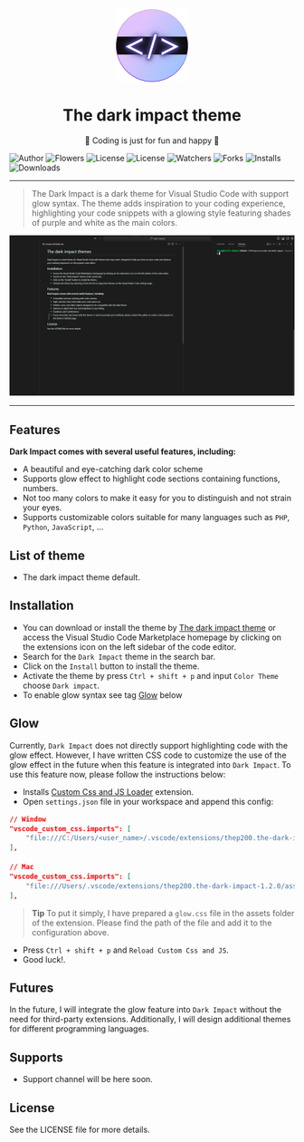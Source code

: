 <!-- Header page -->
<div align=center>
    <img src="assets/logo/dark-impact-2.png" alt="dark-impact-logo" width="128px" height="128px" />
    <h1>The dark impact theme</h1>
    <p>🎉 Coding is just for fun and happy 🎉</p>
</div>

<!-- Badge -->
![Author](https://img.shields.io/static/v1?label=author&message=Thep200&color=0284c7)
![Flowers](https://img.shields.io/github/followers/thep200?style=social)
![License](https://img.shields.io/static/v1?label=init-date&message=08-04-2023&color=7e22ce)
![License](https://img.shields.io/github/license/thep200/dark-impact?color=%2322c55e)
![Watchers](https://img.shields.io/github/watchers/thep200/dark-impact?style=social)
![Forks](https://img.shields.io/github/forks/thep200/dark-impact?style=social)
![Installs](https://img.shields.io/visual-studio-marketplace/i/thep200.the-dark-impact?color=%23f97316)
![Downloads](https://img.shields.io/visual-studio-marketplace/d/thep200.the-dark-impact?color=%23f97316)

<!-- Contents -->
---
> The Dark Impact is a dark theme for Visual Studio Code with support glow syntax. The theme adds inspiration to your coding experience, highlighting your code snippets with a glowing style featuring shades of purple and white as the main colors.

<p align="center">
    <img src="assets/images/overview.png" alt="Dark impact logo"/>
</p>

---
## Features
**Dark Impact comes with several useful features, including:**
- A beautiful and eye-catching dark color scheme
- Supports glow effect to highlight code sections containing functions, numbers.
- Not too many colors to make it easy for you to distinguish and not strain your eyes.
- Supports customizable colors suitable for many languages such as `PHP`, `Python`, `JavaScript`, ...

## List of theme
- The dark impact theme default.

## Installation
- You can download or install the theme by [The dark impact theme](https://marketplace.visualstudio.com/items?itemName=thep200.the-dark-impact) or access the Visual Studio Code Marketplace homepage by clicking on the extensions icon on the left sidebar of the code editor.
- Search for the `Dark Impact` theme in the search bar.
- Click on the `Install` button to install the theme.
- Activate the theme by press `Ctrl + shift + p` and input `Color Theme` choose `Dark impact`.
- To enable glow syntax see tag [Glow](#glow) below


## Glow
Currently, `Dark Impact` does not directly support highlighting code with the glow effect. However, I have written CSS code to customize the use of the glow effect in the future when this feature is integrated into `Dark Impact`. To use this feature now, please follow the instructions below:

- Installs [Custom Css and JS Loader](https://marketplace.visualstudio.com/items?itemName=be5invis.vscode-custom-css) extension.
- Open `settings.json` file in your workspace and append this config:
```json
// Window
"vscode_custom_css.imports": [
    "file:///C:/Users/<user_name>/.vscode/extensions/thep200.the-dark-impact-1.2.0/assets/assets/css/glow.css",
],

// Mac
"vscode_custom_css.imports": [
    "file:///Users/.vscode/extensions/thep200.the-dark-impact-1.2.0/assets/assets/css/glow.css",
],
```
> **Tip** To put it simply, I have prepared a `glow.css` file in the assets folder of the extension. Please find the path of the file and add it to the configuration above.
- Press `Ctrl + shift + p` and `Reload Custom Css and JS`.
- Good luck!.

## Futures
In the future, I will integrate the glow feature into `Dark Impact` without the need for third-party extensions. Additionally, I will design additional themes for different programming languages.

## Supports
- Support channel will be here soon.

## License
See the LICENSE file for more details.